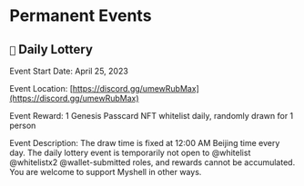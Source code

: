 # Permanent Events

## `🎉` Daily Lottery

Event Start Date: April 25, 2023

Event Location: [https://discord.gg/umewRubMax](https://discord.gg/umewRubMax)

Event Reward: 1 Genesis Passcard NFT whitelist daily, randomly drawn for 1 person

Event Description: The draw time is fixed at 12:00 AM Beijing time every day. The daily lottery event is temporarily not open to @whitelist @whitelistx2 @wallet-submitted roles, and rewards cannot be accumulated. You are welcome to support Myshell in other ways.
